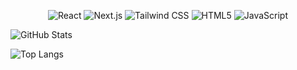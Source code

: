 <!-- Tech Stack -->
<p align="center">
  <img src="https://img.shields.io/badge/React-20232A?style=for-the-badge&logo=react&logoColor=61DAFB" alt="React" />
  <img src="https://img.shields.io/badge/Next.js-000000?style=for-the-badge&logo=nextdotjs&logoColor=white" alt="Next.js" />
  <img src="https://img.shields.io/badge/Tailwind_CSS-38B2AC?style=for-the-badge&logo=tailwind-css&logoColor=white" alt="Tailwind CSS" />
  <img src="https://img.shields.io/badge/HTML5-E34F26?style=for-the-badge&logo=html5&logoColor=white" alt="HTML5" />
  <img src="https://img.shields.io/badge/JavaScript-F7DF1E?style=for-the-badge&logo=javascript&logoColor=black" alt="JavaScript" />
</p>

<!-- GitHub Stats Section -->
![GitHub Stats](https://github-readme-stats.vercel.app/api?username=daku720&show_icons=true&theme=tokyonight&hide_border=true&cache_seconds=1800)

<!-- Most Used Languages -->
![Top Langs](https://github-readme-stats.vercel.app/api/top-langs/?username=daku720&layout=compact&theme=tokyonight&hide_border=true&langs_count=8&cache_seconds=1800)
